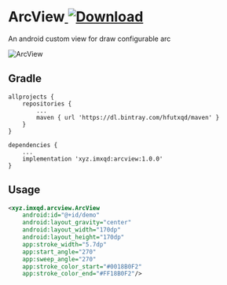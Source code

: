 ArcView[ ![Download](https://api.bintray.com/packages/hfutxqd/maven/ArcView/images/download.svg) ](https://bintray.com/hfutxqd/maven/ArcView/_latestVersion)
===============

An android custom view for draw configurable arc

![ArcView](https://raw.github.com/hfutxqd/ArcView/master/art/demo.gif)

Gradle
------
```
allprojects {
	repositories {
		...
		maven { url 'https://dl.bintray.com/hfutxqd/maven' }
	}
}

dependencies {
    ...
    implementation 'xyz.imxqd:arcview:1.0.0'
}
```

Usage
-----
```xml
<xyz.imxqd.arcview.ArcView
    android:id="@+id/demo"
    android:layout_gravity="center"
    android:layout_width="170dp"
    android:layout_height="170dp"
    app:stroke_width="5.7dp"
    app:start_angle="270"
    app:sweep_angle="270"
    app:stroke_color_start="#0018B0F2"
    app:stroke_color_end="#FF18B0F2"/>
```

